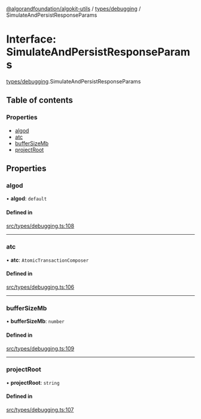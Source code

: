 [@algorandfoundation/algokit-utils](../README.md) / [types/debugging](../modules/types_debugging.md) / SimulateAndPersistResponseParams

# Interface: SimulateAndPersistResponseParams

[types/debugging](../modules/types_debugging.md).SimulateAndPersistResponseParams

## Table of contents

### Properties

- [algod](types_debugging.SimulateAndPersistResponseParams.md#algod)
- [atc](types_debugging.SimulateAndPersistResponseParams.md#atc)
- [bufferSizeMb](types_debugging.SimulateAndPersistResponseParams.md#buffersizemb)
- [projectRoot](types_debugging.SimulateAndPersistResponseParams.md#projectroot)

## Properties

### algod

• **algod**: `default`

#### Defined in

[src/types/debugging.ts:108](https://github.com/algorandfoundation/algokit-utils-ts/blob/main/src/types/debugging.ts#L108)

___

### atc

• **atc**: `AtomicTransactionComposer`

#### Defined in

[src/types/debugging.ts:106](https://github.com/algorandfoundation/algokit-utils-ts/blob/main/src/types/debugging.ts#L106)

___

### bufferSizeMb

• **bufferSizeMb**: `number`

#### Defined in

[src/types/debugging.ts:109](https://github.com/algorandfoundation/algokit-utils-ts/blob/main/src/types/debugging.ts#L109)

___

### projectRoot

• **projectRoot**: `string`

#### Defined in

[src/types/debugging.ts:107](https://github.com/algorandfoundation/algokit-utils-ts/blob/main/src/types/debugging.ts#L107)
